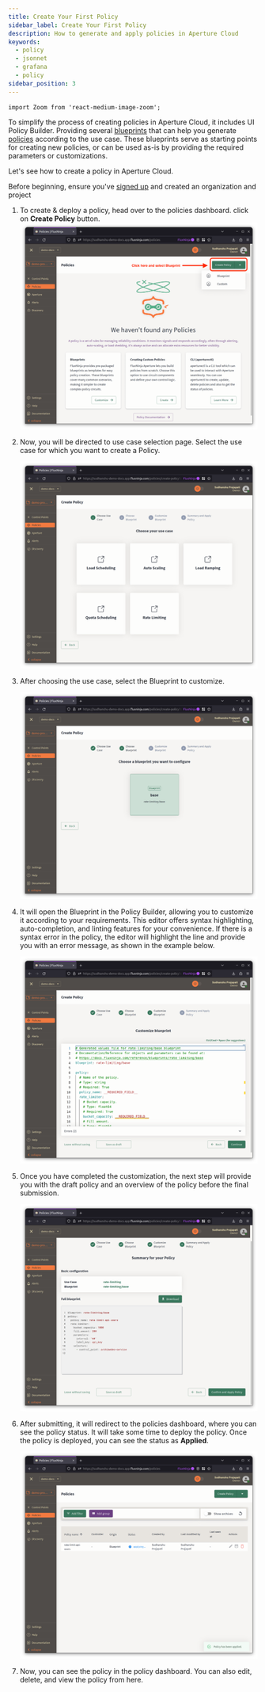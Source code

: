 ```yaml
---
title: Create Your First Policy
sidebar_label: Create Your First Policy
description: How to generate and apply policies in Aperture Cloud
keywords:
  - policy
  - jsonnet
  - grafana
  - policy
sidebar_position: 3
---
```


```mdx-code-block
import Zoom from 'react-medium-image-zoom';
```

To simplify the process of creating policies in Aperture Cloud, it includes UI
Policy Builder. Providing several [blueprints][blueprints] that can help you
generate [policies][policies] according to the use case. These blueprints serve
as starting points for creating new policies, or can be used as-is by providing
the required parameters or customizations.

Let's see how to create a policy in Aperture Cloud.

Before beginning, ensure you've [signed up][] and created an organization and
project

1. To create & deploy a policy, head over to the policies dashboard. click on
   **Create Policy** button. ![Policies Dashboard](./assets/2-create-policy.png)
2. Now, you will be directed to use case selection page. Select the use case for
   which you want to create a Policy.

   ![Use Case Selection](./assets/3-use-case-selection.png)

3. After choosing the use case, select the Blueprint to customize.

   ![Blueprint Selection](./assets/4-choose-blueprint.png)

4. It will open the Blueprint in the Policy Builder, allowing you to customize
   it according to your requirements. This editor offers syntax highlighting,
   auto-completion, and linting features for your convenience. If there is a
   syntax error in the policy, the editor will highlight the line and provide
   you with an error message, as shown in the example below.

   ![Policy Builder](./assets/5-customize-blueprint.png)

5. Once you have completed the customization, the next step will provide you
   with the draft policy and an overview of the policy before the final
   submission.

   ![Deploy Policy](./assets/7-review-the-draft.png)

6. After submitting, it will redirect to the policies dashboard, where you can
   see the policy status. It will take some time to deploy the policy. Once the
   policy is deployed, you can see the status as **Applied**.

   ![Policy Status](./assets/8-policy-applied.png)

7. Now, you can see the policy in the policy dashboard. You can also edit,
   delete, and view the policy from here.

[blueprints]: /reference/blueprints/blueprints.md
[policies]: /concepts/advanced/policy.md
[signed up]: /get-started/sign-up.md

